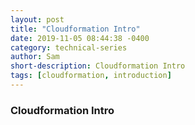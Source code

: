 ```yaml
---
layout: post
title: "Cloudformation Intro"
date: 2019-11-05 08:44:38 -0400
category: technical-series
author: Sam
short-description: Cloudformation Intro
tags: [cloudformation, introduction]
---
```


### Cloudformation Intro
